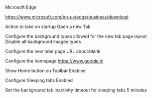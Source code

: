 Microsoft Edge

https://www.microsoft.com/en-us/edge/business/download

Action to take on startup Open a new Tab

Configure the background types allowed for the new tab page layout	Disable all background images types

Configure the new tabe page URL	about:blank

Configure the homepage	https://www.google.nl

Show Home button on Toolbar	Enabled

Configure Sleeping tabs	Enabled

Set the background tab inactivity timeout for sleeping tabs	5 minutes
